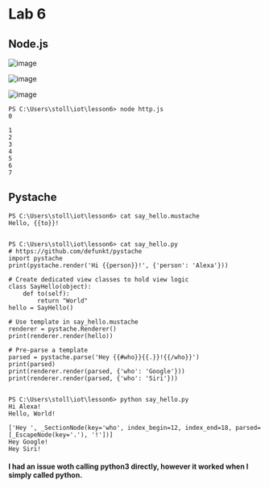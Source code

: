 # Lab 6
## Node.js

![image](https://user-images.githubusercontent.com/98097869/236324096-39bddfac-e2f9-46ae-8027-79e4d7122752.png)

![image](https://user-images.githubusercontent.com/98097869/236324558-170a741a-c5a7-44b1-a703-0f0f896ee627.png)

![image](https://user-images.githubusercontent.com/98097869/236325226-9fba81b8-a7d5-4a55-98ef-8f9036fdb62f.png)

```
PS C:\Users\stoll\iot\lesson6> node http.js
0

1
2
3
4
5
6
7
```

## Pystache
```
PS C:\Users\stoll\iot\lesson6> cat say_hello.mustache
Hello, {{to}}!


PS C:\Users\stoll\iot\lesson6> cat say_hello.py
# https://github.com/defunkt/pystache
import pystache
print(pystache.render('Hi {{person}}!', {'person': 'Alexa'}))

# Create dedicated view classes to hold view logic
class SayHello(object):
    def to(self):
        return "World"
hello = SayHello()

# Use template in say_hello.mustache
renderer = pystache.Renderer()
print(renderer.render(hello))

# Pre-parse a template
parsed = pystache.parse('Hey {{#who}}{{.}}!{{/who}}')
print(parsed)
print(renderer.render(parsed, {'who': 'Google'}))
print(renderer.render(parsed, {'who': 'Siri'}))


PS C:\Users\stoll\iot\lesson6> python say_hello.py
Hi Alexa!
Hello, World!

['Hey ', _SectionNode(key='who', index_begin=12, index_end=18, parsed=[_EscapeNode(key='.'), '!'])]
Hey Google!
Hey Siri!
```
#### I had an issue woth calling python3 directly, however it worked when I simply called python.
